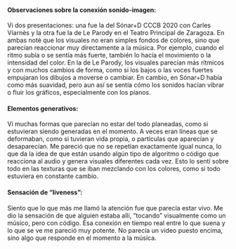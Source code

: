 #### Observaciones sobre la conexión sonido-imagen:

Vi dos presentaciones: una fue la del Sónar+D CCCB 2020 con Carles Viarnès y la otra fue la de Le Parody en el Teatro Principal de Zaragoza. En ambas noté que los visuales no eran simples fondos de colores, sino que parecían reaccionar muy directamente a la música. Por ejemplo, cuando el ritmo subía o se sentía más fuerte, también lo hacía el movimiento o la intensidad del color. En la de Le Parody, los visuales parecían más rítmicos y con muchos cambios de forma, como si los bajos o las voces fuertes empujaran los dibujos a moverse o cambiar. En cambio, en Sónar+D había como más suavidad, pero aun así se sentía cómo los sonidos hacían vibrar o fluir los gráficos, especialmente con los pianos.

#### Elementos generativos:

Vi muchas formas que parecían no estar del todo planeadas, como si estuvieran siendo generadas en el momento. A veces eran líneas que se deformaban, como si tuvieran vida propia, o partículas que aparecían y desaparecían. Me pareció que no se repetían exactamente igual nunca, lo que da la idea de que están usando algún tipo de algoritmo o código que reacciona al audio y genera visuales diferentes cada vez. Esto lo sentí sobre todo en las texturas que se iban mezclando con los colores, como si todo estuviera en constante cambio.

#### Sensación de “liveness”:

Siento que lo que más me llamó la atención fue que parecía estar vivo. Me dio la sensación de que alguien estaba allí, “tocando” visualmente como un músico, pero con código. Esa conexión en tiempo real entre lo que suena y lo que se ve me pareció muy potente. No parecía un video puesto encima, sino algo que responde en el momento a la música.
